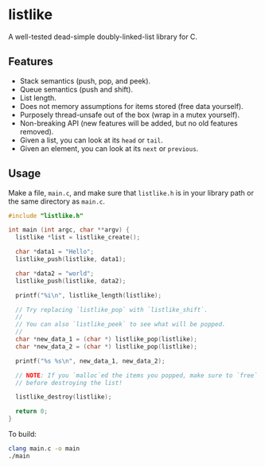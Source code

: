 # listlike

A well-tested dead-simple doubly-linked-list library for C.

## Features

* Stack semantics (push, pop, and peek).
* Queue semantics (push and shift).
* List length.
* Does not memory assumptions for items stored (free data yourself).
* Purposely thread-unsafe out of the box (wrap in a mutex yourself).
* Non-breaking API (new features will be added, but no old features removed).
* Given a list, you can look at its `head` or `tail`.
* Given an element, you can look at its `next` or `previous`.

## Usage

Make a file, `main.c`, and make sure that `listlike.h` is in your library path
or the same directory as `main.c`.

```c
#include "listlike.h"

int main (int argc, char **argv) {
  listlike *list = listlike_create();

  char *data1 = "Hello";
  listlike_push(listlike, data1);

  char *data2 = "world";
  listlike_push(listlike, data2);

  printf("%i\n", listlike_length(listlike);

  // Try replacing `listlike_pop` with `listlike_shift`.
  //
  // You can also `listlike_peek` to see what will be popped.
  //
  char *new_data_1 = (char *) listlike_pop(listlike);
  char *new_data_2 = (char *) listlike_pop(listlike);

  printf("%s %s\n", new_data_1, new_data_2);

  // NOTE: If you `malloc`ed the items you popped, make sure to `free` them
  // before destroying the list!

  listlike_destroy(listlike);

  return 0;
}
```

To build:

```bash
clang main.c -o main
./main
```
